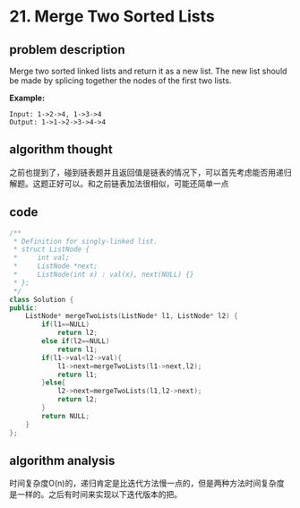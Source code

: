 # 21. Merge Two Sorted Lists

## problem description

Merge two sorted linked lists and return it as a new list. The new list should be made by splicing together the nodes of the first two lists.

**Example:**

```text
Input: 1->2->4, 1->3->4
Output: 1->1->2->3->4->4
```

## algorithm thought

之前也提到了，碰到链表题并且返回值是链表的情况下，可以首先考虑能否用递归解题。这题正好可以。和之前链表加法很相似，可能还简单一点

## code

```cpp
/**
 * Definition for singly-linked list.
 * struct ListNode {
 *     int val;
 *     ListNode *next;
 *     ListNode(int x) : val(x), next(NULL) {}
 * };
 */
class Solution {
public:
    ListNode* mergeTwoLists(ListNode* l1, ListNode* l2) {
        if(l1==NULL)
            return l2;
        else if(l2==NULL)
            return l1;
        if(l1->val<l2->val){
            l1->next=mergeTwoLists(l1->next,l2);
            return l1;
        }else{
            l2->next=mergeTwoLists(l1,l2->next);
            return l2;
        }
        return NULL;
    }
};
```

## algorithm analysis

时间复杂度O\(n\)的，递归肯定是比迭代方法慢一点的，但是两种方法时间复杂度是一样的。之后有时间来实现以下迭代版本的把。

